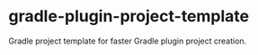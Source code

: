 gradle-plugin-project-template
==============================

Gradle project template for faster Gradle plugin project creation.


